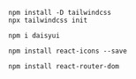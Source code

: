 ```
npm install -D tailwindcss
npx tailwindcss init
```

```
npm i daisyui
```

```
npm install react-icons --save
```

```
npm install react-router-dom
```
